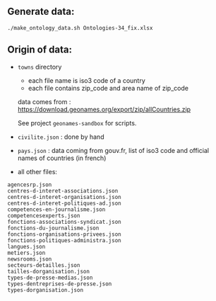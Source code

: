 

## Generate data:

```
./make_ontology_data.sh Ontologies-34_fix.xlsx
```


## Origin of data:

- `towns` directory
    - each file name is iso3 code of a country
    - each file contains zip_code and area name of zip_code

    data comes from :
    https://download.geonames.org/export/zip/allCountries.zip

    See project `geonames-sandbox` for scripts.

- `civilite.json` : done by hand
- `pays.json` : data coming from gouv.fr, list of iso3 code and official names of countries (in french)

- all other files:
```
agencesrp.json
centres-d-interet-associations.json
centres-d-interet-organisations.json
centres-d-interet-politiques-ad.json
competences-en-journalisme.json
competencesexperts.json
fonctions-associations-syndicat.json
fonctions-du-journalisme.json
fonctions-organisations-privees.json
fonctions-politiques-administra.json
langues.json
metiers.json
newsrooms.json
secteurs-detailles.json
tailles-dorganisation.json
types-de-presse-medias.json
types-dentreprises-de-presse.json
types-dorganisation.json
```
